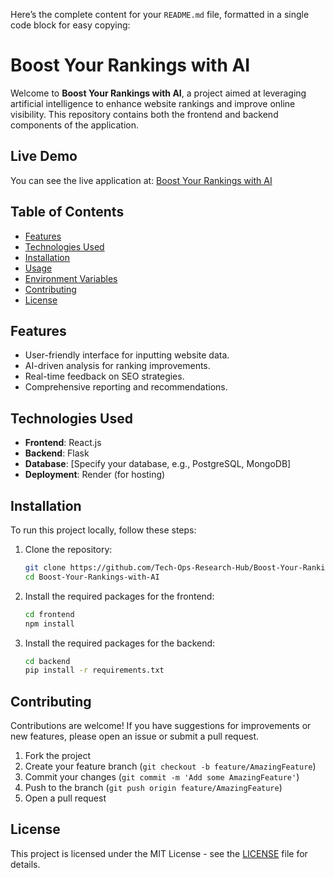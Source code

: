 Here’s the complete content for your `README.md` file, formatted in a single code block for easy copying:

# Boost Your Rankings with AI

Welcome to **Boost Your Rankings with AI**, a project aimed at leveraging artificial intelligence to enhance website rankings and improve online visibility. This repository contains both the frontend and backend components of the application.

## Live Demo

You can see the live application at: [Boost Your Rankings with AI](https://boost-your-rankings-with-ai.onrender.com)

## Table of Contents

- [Features](#features)
- [Technologies Used](#technologies-used)
- [Installation](#installation)
- [Usage](#usage)
- [Environment Variables](#environment-variables)
- [Contributing](#contributing)
- [License](#license)

## Features

- User-friendly interface for inputting website data.
- AI-driven analysis for ranking improvements.
- Real-time feedback on SEO strategies.
- Comprehensive reporting and recommendations.

## Technologies Used

- **Frontend**: React.js
- **Backend**: Flask
- **Database**: [Specify your database, e.g., PostgreSQL, MongoDB]
- **Deployment**: Render (for hosting)

## Installation

To run this project locally, follow these steps:

1. Clone the repository:
   ```bash
   git clone https://github.com/Tech-Ops-Research-Hub/Boost-Your-Rankings-with-AI.git
   cd Boost-Your-Rankings-with-AI
   ```

2. Install the required packages for the frontend:
   ```bash
   cd frontend
   npm install
   ```

3. Install the required packages for the backend:
   ```bash
   cd backend
   pip install -r requirements.txt

## Contributing

Contributions are welcome! If you have suggestions for improvements or new features, please open an issue or submit a pull request.

1. Fork the project
2. Create your feature branch (`git checkout -b feature/AmazingFeature`)
3. Commit your changes (`git commit -m 'Add some AmazingFeature'`)
4. Push to the branch (`git push origin feature/AmazingFeature`)
5. Open a pull request

## License

This project is licensed under the MIT License - see the [LICENSE](LICENSE) file for details.
